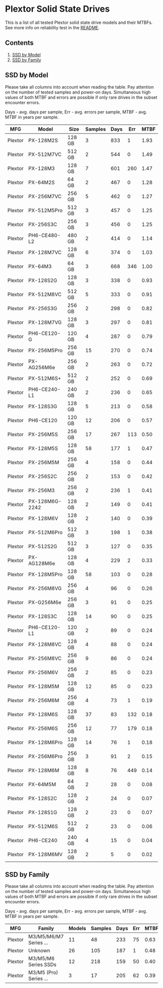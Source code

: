 Plextor Solid State Drives
==========================

This is a list of all tested Plextor solid state drive models and their MTBFs. See
more info on reliability test in the [README](https://github.com/linuxhw/SMART).

Contents
--------

1. [ SSD by Model  ](#ssd-by-model)
2. [ SSD by Family ](#ssd-by-family)

SSD by Model
------------

Please take all columns into account when reading the table. Pay attention on the
number of tested samples and power-on days. Simultaneous high values of both MTBF
and errors are possible if only rare drives in the subset encounter errors.

Days - avg. days per sample,
Err  - avg. errors per sample,
MTBF - avg. MTBF in years per sample.

| MFG       | Model              | Size   | Samples | Days  | Err   | MTBF |
|-----------|--------------------|--------|---------|-------|-------|------|
| Plextor   | PX-128M2S          | 128 GB | 3       | 833   | 1     | 1.93   |
| Plextor   | PX-512M7VC         | 512 GB | 2       | 544   | 0     | 1.49   |
| Plextor   | PX-128M3           | 128 GB | 7       | 601   | 260   | 1.47   |
| Plextor   | PX-64M2S           | 64 GB  | 2       | 467   | 0     | 1.28   |
| Plextor   | PX-256M7VC         | 256 GB | 5       | 462   | 0     | 1.27   |
| Plextor   | PX-512M5Pro        | 512 GB | 3       | 457   | 0     | 1.25   |
| Plextor   | PX-256S3C          | 256 GB | 3       | 456   | 0     | 1.25   |
| Plextor   | PH6-CE480-L2       | 480 GB | 2       | 414   | 0     | 1.14   |
| Plextor   | PX-128M7VC         | 128 GB | 6       | 374   | 0     | 1.03   |
| Plextor   | PX-64M3            | 64 GB  | 3       | 668   | 346   | 1.00   |
| Plextor   | PX-128S2G          | 128 GB | 3       | 338   | 0     | 0.93   |
| Plextor   | PX-512M8VC         | 512 GB | 5       | 333   | 0     | 0.91   |
| Plextor   | PX-256S3G          | 256 GB | 2       | 298   | 0     | 0.82   |
| Plextor   | PX-128M7VG         | 128 GB | 3       | 297   | 0     | 0.81   |
| Plextor   | PH6-CE120-G        | 120 GB | 4       | 287   | 0     | 0.79   |
| Plextor   | PX-256M5Pro        | 256 GB | 15      | 270   | 0     | 0.74   |
| Plextor   | PX-AG256M6e        | 256 GB | 2       | 263   | 0     | 0.72   |
| Plextor   | PX-512M6S+         | 512 GB | 2       | 252   | 0     | 0.69   |
| Plextor   | PH6-CE240-L1       | 240 GB | 2       | 236   | 0     | 0.65   |
| Plextor   | PX-128S3G          | 128 GB | 5       | 213   | 0     | 0.58   |
| Plextor   | PH6-CE120          | 120 GB | 12      | 206   | 0     | 0.57   |
| Plextor   | PX-256M5S          | 256 GB | 17      | 267   | 113   | 0.50   |
| Plextor   | PX-128M5S          | 128 GB | 58      | 177   | 1     | 0.47   |
| Plextor   | PX-256M5M          | 256 GB | 4       | 158   | 0     | 0.44   |
| Plextor   | PX-256S2C          | 256 GB | 2       | 153   | 0     | 0.42   |
| Plextor   | PX-256M3           | 256 GB | 2       | 236   | 1     | 0.41   |
| Plextor   | PX-128M6G-2242     | 128 GB | 2       | 149   | 0     | 0.41   |
| Plextor   | PX-128M6V          | 128 GB | 2       | 140   | 0     | 0.39   |
| Plextor   | PX-512M6Pro        | 512 GB | 3       | 198   | 1     | 0.38   |
| Plextor   | PX-512S2G          | 512 GB | 3       | 127   | 0     | 0.35   |
| Plextor   | PX-AG128M6e        | 128 GB | 4       | 229   | 2     | 0.33   |
| Plextor   | PX-128M5Pro        | 128 GB | 58      | 103   | 0     | 0.28   |
| Plextor   | PX-256M8VG         | 256 GB | 4       | 96    | 0     | 0.26   |
| Plextor   | PX-G256M6e         | 256 GB | 3       | 91    | 0     | 0.25   |
| Plextor   | PX-128S3C          | 128 GB | 14      | 90    | 0     | 0.25   |
| Plextor   | PH6-CE120-L1       | 120 GB | 2       | 89    | 0     | 0.24   |
| Plextor   | PX-128M8VC         | 128 GB | 4       | 88    | 0     | 0.24   |
| Plextor   | PX-256M8VC         | 256 GB | 9       | 86    | 0     | 0.24   |
| Plextor   | PX-256M6V          | 256 GB | 2       | 85    | 0     | 0.23   |
| Plextor   | PX-128M5M          | 128 GB | 12      | 85    | 0     | 0.23   |
| Plextor   | PX-256M6M          | 256 GB | 4       | 73    | 1     | 0.19   |
| Plextor   | PX-128M6S          | 128 GB | 37      | 83    | 132   | 0.18   |
| Plextor   | PX-256M6S          | 256 GB | 12      | 77    | 179   | 0.18   |
| Plextor   | PX-128M6Pro        | 128 GB | 14      | 76    | 1     | 0.18   |
| Plextor   | PX-256M6Pro        | 256 GB | 3       | 91    | 2     | 0.15   |
| Plextor   | PX-128M6M          | 128 GB | 8       | 76    | 449   | 0.14   |
| Plextor   | PX-64M5M           | 64 GB  | 2       | 28    | 0     | 0.08   |
| Plextor   | PX-128S2C          | 128 GB | 2       | 24    | 0     | 0.07   |
| Plextor   | PX-128S1G          | 128 GB | 2       | 23    | 0     | 0.07   |
| Plextor   | PX-512M6S          | 512 GB | 2       | 23    | 0     | 0.06   |
| Plextor   | PH6-CE240          | 240 GB | 4       | 15    | 0     | 0.04   |
| Plextor   | PX-128M6MV         | 128 GB | 2       | 5     | 0     | 0.02   |

SSD by Family
-------------

Please take all columns into account when reading the table. Pay attention on the
number of tested samples and power-on days. Simultaneous high values of both MTBF
and errors are possible if only rare drives in the subset encounter errors.

Days - avg. days per sample,
Err  - avg. errors per sample,
MTBF - avg. MTBF in years per sample.

| MFG       | Family                 | Models | Samples | Days  | Err   | MTBF |
|-----------|------------------------|--------|---------|-------|-------|------|
| Plextor   | M3/M5/M6/M7 Series ... | 11     | 48      | 233   | 75    | 0.63   |
| Plextor   | Unknown                | 26     | 105     | 187   | 1     | 0.48   |
| Plextor   | M3/M5/M6 Series SSDs   | 12     | 218     | 159   | 50    | 0.40   |
| Plextor   | M3/M5 (Pro) Series ... | 3      | 17      | 205   | 62    | 0.39   |
